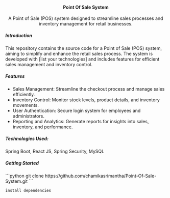 <h4 align="center"> Point Of Sale System </h4>
<div align="center">A Point of Sale (POS) system designed to streamline sales processes and inventory management for retail businesses.</div>

<h5>Introduction</h5>
<div>This repository contains the source code for a Point of Sale (POS) system, aiming to simplify and enhance the retail sales process. The system is developed with [list your technologies] and includes features for efficient sales management and inventory control.</div>

<h5>Features</h5>
<ul>
<li>Sales Management: Streamline the checkout process and manage sales efficiently.</li>
<li>Inventory Control: Monitor stock levels, product details, and inventory movements.</li>
<li>User Authentication: Secure login system for employees and administrators.</li>
<li>Reporting and Analytics: Generate reports for insights into sales, inventory, and performance.</li>
</ul>

<h5>Technologies Used:</h5>
<p>Spring Boot, React JS, Spring Security, MySQL</p>

<h5>Getting Started</h5>
```python
git clone https://github.com/chamikasrimantha/Point-Of-Sale-System.git
```

```python
install dependencies
```
